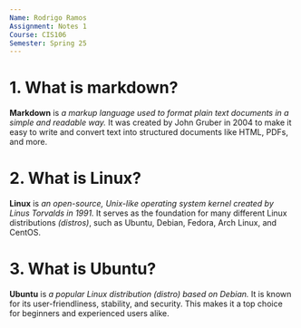 ```yaml
---
Name: Rodrigo Ramos
Assignment: Notes 1
Course: CIS106
Semester: Spring 25
---
```

# 1. What is markdown?

**Markdown** is *a markup language used to format plain text documents in a simple and readable way.* It was created by John Gruber in 2004 to make it easy to write and convert text into structured documents like HTML, PDFs, and more.
# 2. What is Linux?

**Linux** is *an open-source, Unix-like operating system kernel created by Linus Torvalds in 1991.* It serves as the foundation for many different Linux distributions *(distros)*, such as Ubuntu, Debian, Fedora, Arch Linux, and CentOS.

# 3. What is Ubuntu?

**Ubuntu** is *a popular Linux distribution (distro) based on Debian.* It is known for its user-friendliness, stability, and security. This makes it a top choice for beginners and experienced users alike.